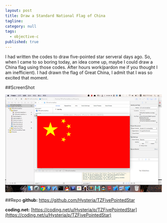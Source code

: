 ```yaml
---
layout: post
title: Draw a Standard National Flag of China
tagline: 
category: null
tags:
  - objective-c
published: true
---
```

I had written the codes to draw five-pointed star serveral days ago. So, when I came to so boring today, an idea come up, maybe I could draw a China flag using those codes.
After hours work(pardon me if you thought I am inefficient). I had drawn the flag of Great China, I admit that I was so excited that moment.

##ScreenShot
<!--![image](https://github.com/Hysteria/hysteria.github.io/blob/master/_imgs/chinaflagss.png?raw=true "China Flag Screenshot")-->
![image](/assets/chinaflagss.png)

##Repo
**github:** [https://github.com/Hysteria/TZFivePointedStar
](https://github.com/Hysteria/TZFivePointedStar)

**coding.net:** [https://coding.net/u/Hysteria/p/TZFivePointedStar](https://coding.net/u/Hysteria/p/TZFivePointedStar)

